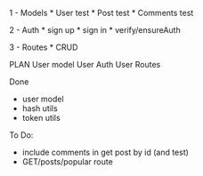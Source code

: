 1 - Models
    * User
        test
    * Post
       test
    * Comments
        test

2 - Auth
    * sign up
    * sign in
    * verify/ensureAuth

3 - Routes
    * CRUD


PLAN
  User model
  User Auth
  User Routes

Done
  - user model
  - hash utils
  - token utils


  To Do:
  - include comments in get post by id (and test)
  - GET/posts/popular route
